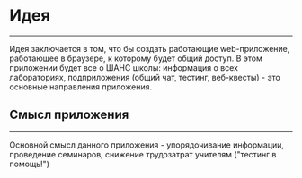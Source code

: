 # Идея
---
Идея заключается в том, что бы создать работающие web-приложение, работающее в браузере, к которому будет общий доступ. В этом приложении будет все о ШАНС школы: информация о всех лабораториях, подприложения (общий чат, тестинг, веб-квесты) - это основные направления приложения.

## Смысл приложения
---
Основной смысл данного приложения - упорядочивание информации, проведение семинаров, снижение трудозатрат учителям ("тестинг в помощь!")